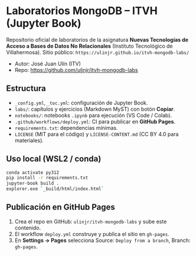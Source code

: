 # Laboratorios MongoDB – ITVH (Jupyter Book)

Repositorio oficial de laboratorios de la asignatura **Nuevas Tecnologías de Acceso a Bases de Datos No Relacionales** (Instituto Tecnológico de Villahermosa).
Sitio público: `https://ulinjr.github.io/itvh-mongodb-labs/`

- Autor: José Juan Ulín (ITV)
- Repo: https://github.com/ulinjr/itvh-mongodb-labs

## Estructura
- `_config.yml`, `_toc.yml`: configuración de Jupyter Book.
- `labs/`: capítulos y ejercicios (Markdown MyST) con botón **Copiar**.
- `notebooks/`: notebooks `.ipynb` para ejecución (VS Code / Colab).
- `.github/workflows/deploy.yml`: CI para publicar en **GitHub Pages**.
- `requirements.txt`: dependencias mínimas.
- `LICENSE` (MIT para el código) y `LICENSE-CONTENT.md` (CC BY 4.0 para materiales).

## Uso local (WSL2 / conda)
```bash
conda activate py312
pip install -r requirements.txt
jupyter-book build .
explorer.exe `_build/html/index.html`
```

## Publicación en GitHub Pages
1. Crea el repo en GitHub: `ulinjr/itvh-mongodb-labs` y sube este contenido.
2. El workflow `deploy.yml` construye y publica el sitio en `gh-pages`.
3. En **Settings → Pages** selecciona Source: `Deploy from a branch`, Branch: `gh-pages`.

